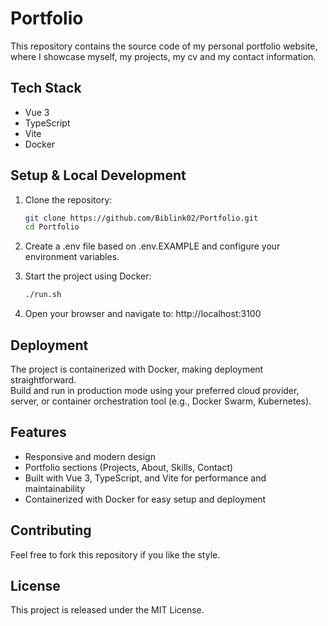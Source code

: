 # Portfolio
This repository contains the source code of my personal portfolio website, where I showcase myself, my projects, my cv and  my contact information.

## Tech Stack
- Vue 3
- TypeScript
- Vite
- Docker

## Setup & Local Development
1. Clone the repository:
   ```bash
   git clone https://github.com/Biblink02/Portfolio.git
   cd Portfolio

3. Create a .env file based on .env.EXAMPLE and configure your environment variables.

4. Start the project using Docker:
    ```bash
   ./run.sh

6. Open your browser and navigate to:
   http://localhost:3100

## Deployment
The project is containerized with Docker, making deployment straightforward.  
Build and run in production mode using your preferred cloud provider, server, or container orchestration tool (e.g., Docker Swarm, Kubernetes).

## Features
- Responsive and modern design
- Portfolio sections (Projects, About, Skills, Contact)
- Built with Vue 3, TypeScript, and Vite for performance and maintainability
- Containerized with Docker for easy setup and deployment

## Contributing
Feel free to fork this repository if you like the style.

## License
This project is released under the MIT License.
